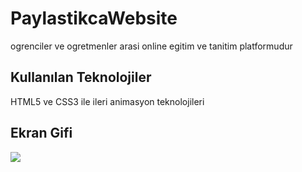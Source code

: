 <h1> PaylastikcaWebsite </h1>

ogrenciler ve ogretmenler arasi online egitim ve tanitim platformudur

<h2> Kullanılan Teknolojiler </h2>

HTML5 ve CSS3 ile ileri animasyon teknolojileri

<h2> Ekran Gifi </h2>

![](ekran.gif)